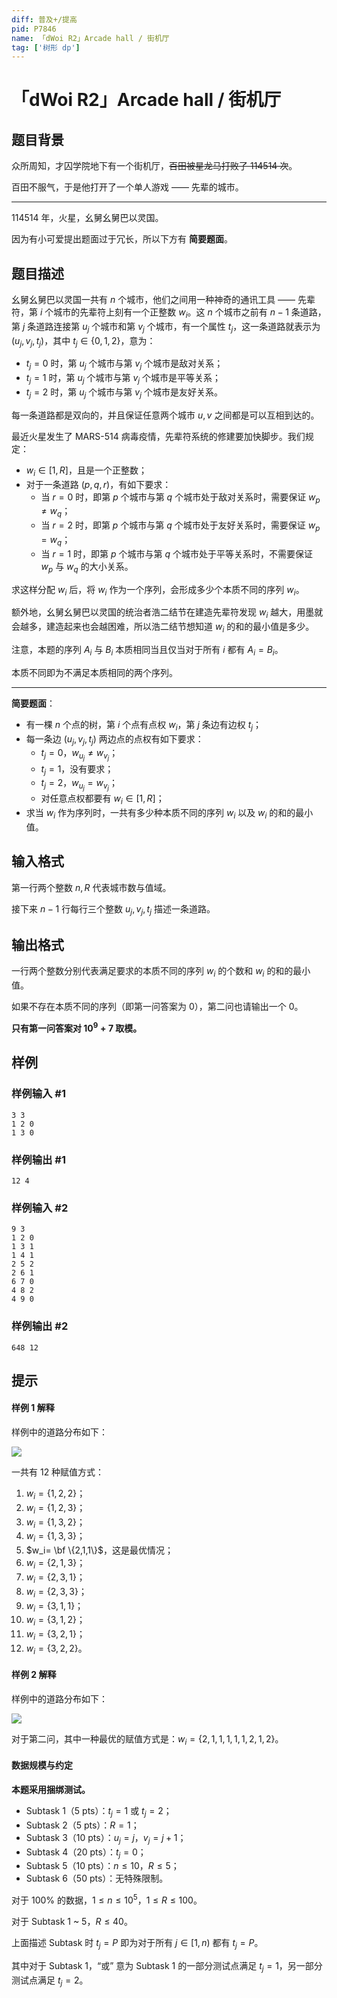 ```yaml
---
diff: 普及+/提高
pid: P7846
name: 「dWoi R2」Arcade hall / 街机厅
tag: ['树形 dp']
---
```

# 「dWoi R2」Arcade hall / 街机厅
## 题目背景

众所周知，才囚学院地下有一个街机厅，~~百田被星龙马打败了 114514 次~~。

百田不服气，于是他打开了一个单人游戏 —— 先辈的城市。

---

114514 年，火星，幺舅幺舅巴以灵国。

因为有小可爱提出题面过于冗长，所以下方有 **简要题面**。
## 题目描述

幺舅幺舅巴以灵国一共有 $n$ 个城市，他们之间用一种神奇的通讯工具 —— 先辈符，第 $i$ 个城市的先辈符上刻有一个正整数 $w_i$。这 $n$ 个城市之前有 $n-1$ 条道路，第 $j$ 条道路连接第 $u_j$ 个城市和第 $v_j$ 个城市，有一个属性 $t_j$，这一条道路就表示为 $(u_j,v_j,t_j)$，其中 $t_j \in \{0,1,2\}$，意为：

- $t_j=0$ 时，第 $u_j$ 个城市与第 $v_j$ 个城市是敌对关系；
- $t_j=1$ 时，第 $u_j$ 个城市与第 $v_j$ 个城市是平等关系；
- $t_j=2$ 时，第 $u_j$ 个城市与第 $v_j$ 个城市是友好关系。

每一条道路都是双向的，并且保证任意两个城市 $u,v$ 之间都是可以互相到达的。

最近火星发生了 MARS-514 病毒疫情，先辈符系统的修建要加快脚步。我们规定：

- $w_i \in [1,R]$，且是一个正整数；
- 对于一条道路 $(p,q,r)$，有如下要求：
	- 当 $r=0$ 时，即第 $p$ 个城市与第 $q$ 个城市处于敌对关系时，需要保证 $w_p \ne w_q$；
    - 当 $r=2$ 时，即第 $p$ 个城市与第 $q$ 个城市处于友好关系时，需要保证 $w_p=w_q$；
    - 当 $r=1$ 时，即第 $p$ 个城市与第 $q$ 个城市处于平等关系时，不需要保证 $w_p$ 与 $w_q$ 的大小关系。
    
求这样分配 $w_i$ 后，将 $w_i$ 作为一个序列，会形成多少个本质不同的序列 $w_i$。

额外地，幺舅幺舅巴以灵国的统治者浩二结节在建造先辈符发现 $w_i$ 越大，用墨就会越多，建造起来也会越困难，所以浩二结节想知道 $w_i$ 的和的最小值是多少。

注意，本题的序列 $A_i$ 与 $B_i$ 本质相同当且仅当对于所有 $i$ 都有 $A_i=B_i$。

本质不同即为不满足本质相同的两个序列。

---

**简要题面**：

- 有一棵 $n$ 个点的树，第 $i$ 个点有点权 $w_i$，第 $j$ 条边有边权 $t_j$；
- 每一条边 $(u_j,v_j,t_j)$ 两边点的点权有如下要求：
	- $t_j=0$，$w_{u_j} \ne w_{v_j}$；
    - $t_j=1$，没有要求；
    - $t_j=2$，$w_{u_j}=w_{v_j}$；
    - 对任意点权都要有 $w_i \in [1,R]$；
- 求当 $w_i$ 作为序列时，一共有多少种本质不同的序列 $w_i$ 以及 $w_i$ 的和的最小值。
## 输入格式

第一行两个整数 $n,R$ 代表城市数与值域。

接下来 $n-1$ 行每行三个整数 $u_j,v_j,t_j$ 描述一条道路。
## 输出格式

一行两个整数分别代表满足要求的本质不同的序列 $w_i$ 的个数和 $w_i$ 的和的最小值。

如果不存在本质不同的序列（即第一问答案为 $0$），第二问也请输出一个 $0$。

**只有第一问答案对 $10^9+7$ 取模。**
## 样例

### 样例输入 #1
```
3 3
1 2 0
1 3 0
```
### 样例输出 #1
```
12 4
```
### 样例输入 #2
```
9 3
1 2 0
1 3 1
1 4 1
2 5 2
2 6 1
6 7 0
4 8 2
4 9 0
```
### 样例输出 #2
```
648 12
```
## 提示

#### 样例 1 解释

样例中的道路分布如下：

![](https://cdn.luogu.com.cn/upload/image_hosting/vq4dukx8.png)

一共有 $12$ 种赋值方式：

1. $w_i=\{1,2,2\}$；
2. $w_i=\{1,2,3\}$；
3. $w_i=\{1,3,2\}$；
4. $w_i=\{1,3,3\}$；
5. $w_i= \bf \{2,1,1\}$，这是最优情况；
6. $w_i=\{2,1,3\}$；
7. $w_i=\{2,3,1\}$；
8. $w_i=\{2,3,3\}$；
9. $w_i=\{3,1,1\}$；
10. $w_i=\{3,1,2\}$；
11. $w_i=\{3,2,1\}$；
12. $w_i=\{3,2,2\}$。

#### 样例 2 解释

样例中的道路分布如下：

![](https://cdn.luogu.com.cn/upload/image_hosting/9f1qjpm4.png)

对于第二问，其中一种最优的赋值方式是：$w_i=\{2,1,1,1,1,1,2,1,2\}$。

#### 数据规模与约定

**本题采用捆绑测试。**

- Subtask 1（5 pts）：$t_j=1$ 或 $t_j=2$；
- Subtask 2（5 pts）：$R=1$；
- Subtask 3（10 pts）：$u_j=j$，$v_j=j+1$；
- Subtask 4（20 pts）：$t_j=0$；
- Subtask 5（10 pts）：$n \le 10$，$R \le 5$；
- Subtask 6（50 pts）：无特殊限制。

对于 $100\%$ 的数据，$1 \le n \le 10^5$，$1 \le R \le 100$。

对于 Subtask 1 ~ 5，$R \le 40$。

上面描述 Subtask 时 $t_j=P$ 即为对于所有 $j \in [1,n)$ 都有 $t_j=P$。

其中对于 Subtask 1，“或” 意为 Subtask
1 的一部分测试点满足 $t_j=1$，另一部分测试点满足 $t_j=2$。

